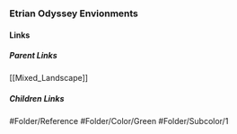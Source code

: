 ### Etrian Odyssey Envionments
#### Links
##### Parent Links
[[Mixed_Landscape]]
##### Children Links
#Folder/Reference
#Folder/Color/Green
#Folder/Subcolor/1
